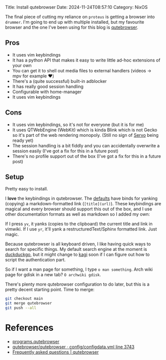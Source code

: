 Title: Install qutebrowser
Date: 2024-11-24T08:57:10
Category: NixOS

The final piece of cutting my reliance on `proteus` is getting a browser into `drummer`. I'm going to end up with multiple installed, but my favourite browser and the one I've been using for this blog is [qutebrowser](https://qutebrowser.org/).

## Pros

- It uses vim keybindings
- It has a python API that makes it easy to write little ad-hoc extensions of your own
- You can get it to shell out media files to external handlers (videos -> mpv for example ❤️)
- There's a (quite successful) built-in adblocker
- It has really good session handling
- Configurable with home-manager
- It uses vim keybindings

## Cons

- It uses vim keybindings, so it's not for everyone (but it is for me)
- It uses QTWebEngine (WebKit) which is kinda Blink which is not Gecko so it's part of the web rendering monopoly. (Still no sign of [Servo](https://servo.org/) being ready yet)
- The session handling is a bit fiddly and you can accidentally overwrite a session easily (I've got a fix for this in a future post)
- There's no profile support out of the box (I've got a fix for this in a future post)

## Setup

Pretty easy to install.

<!-- TODO Link to commit b03fa73 -->

I **love** the keybindings in qutebrowser. The [defaults](https://github.com/qutebrowser/qutebrowser/blob/2ba07fe4905fa4399a6325d5822352416a47f64c/qutebrowser/config/configdata.yml#L3743) have binds for yanking (copying) a markdown-formatted link (`[title](url)`). These keybindings are magical and every browser should support this out of the box, and I use other documentation formats as well as markdown so I added my own:

<!-- TODO Link to commit 5243363 -->

If I press `yv`, it yanks (copies to the clipboard) the current title and link in vimwiki. If I use `yr`, it'll yank a restructuredText/Sphinx formatted link. Just magic.

Because qutebrowser is all keyboard driven, I like having quick ways to search for specific things. My default search engine at the moment is [duckduckgo](https://duckduckgo.com/), but it might change to [kagi](https://kagi.com) soon if I can figure out how to script the authentication part.

<!-- TODO Link to commit 803221d -->

So if I want a man page for something, I type `o man something`. Arch wiki page for gdisk in a new tab? `O archwiki gdisk`.

There's plenty more qutebrowser configuration to do later, but this is a pretty decent starting point. Time to merge:

```bash
git checkout main
git merge qutebrowser
git push --all
```

# References

- [programs.qutebrowser](https://nix-community.github.io/home-manager/options.xhtml#opt-programs.qutebrowser.enable)
- [qutebrowser/qutebrowser · config/configdata.yml line 3743](https://github.com/qutebrowser/qutebrowser/blob/2ba07fe4905fa4399a6325d5822352416a47f64c/qutebrowser/config/configdata.yml#L3743)
- [Frequently asked questions | qutebrowser](https://qutebrowser.org/doc/faq.html)
